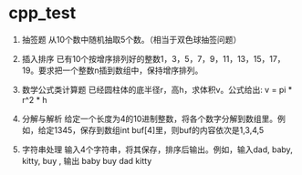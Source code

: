 # cpp_test
0001. 抽签题
从10个数中随机抽取5个数。（相当于双色球抽签问题）

0002. 插入排序
已有10个按增序排列好的整数1，3，5，7，9，11，13，15，17，19。要求把一个整数n插到数组中，保持增序排列。

0003. 数学公式类计算题
已经圆柱体的底半径r，高h，求体积v。公式给出:  v = pi * r^2 * h

0004. 分解与解析
给定一个长度为4的10进制整数，将各个数字分解到数组里。例如，给定1345，保存到数组int buf[4]里，则buf的内容依次是1,3,4,5 

0005. 字符串处理
输入4个字符串，将其保存，排序后输出。例如，输入dad, baby, kitty, buy , 输出 baby  buy   dad  kitty